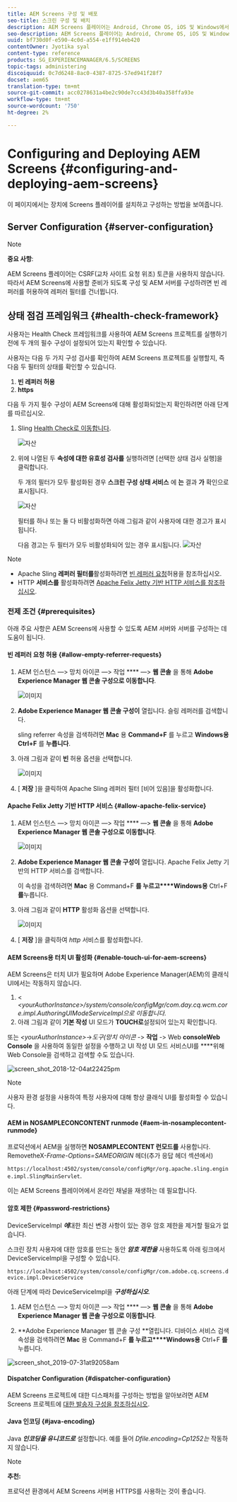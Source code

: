 ```yaml
---
title: AEM Screens 구성 및 배포
seo-title: 스크린 구성 및 배치
description: AEM Screens 플레이어는 Android, Chrome OS, iOS 및 Windows에서 사용할 수 있습니다. 이 페이지에서는 AEM Screens의 구성 및 배포에 대해 설명하고 플레이어 장치에 대한 h/w 선택 지침을 요약합니다.
seo-description: AEM Screens 플레이어는 Android, Chrome OS, iOS 및 Windows에서 사용할 수 있습니다. 이 페이지에서는 AEM Screens의 구성 및 배포에 대해 설명하고 플레이어 장치에 대한 h/w 선택 지침을 요약합니다.
uuid: bf730d0f-e590-4c0d-a554-e1ff914eb420
contentOwner: Jyotika syal
content-type: reference
products: SG_EXPERIENCEMANAGER/6.5/SCREENS
topic-tags: administering
discoiquuid: 0c7d6248-8ac0-4387-8725-57ed941f28f7
docset: aem65
translation-type: tm+mt
source-git-commit: acc0278631a4be2c90de7cc43d3b40a358ffa93e
workflow-type: tm+mt
source-wordcount: '750'
ht-degree: 2%

---
```



# Configuring and Deploying AEM Screens {#configuring-and-deploying-aem-screens}

이 페이지에서는 장치에 Screens 플레이어를 설치하고 구성하는 방법을 보여줍니다.

## Server Configuration {#server-configuration}

>[!NOTE]
>
>**중요 사항**:
>
>AEM Screens 플레이어는 CSRF(교차 사이트 요청 위조) 토큰을 사용하지 않습니다. 따라서 AEM Screens에 사용할 준비가 되도록 구성 및 AEM 서버를 구성하려면 빈 레퍼러를 허용하여 레퍼러 필터를 건너뜁니다.

## 상태 점검 프레임워크 {#health-check-framework}

사용자는 Health Check 프레임워크를 사용하여 AEM Screens 프로젝트를 실행하기 전에 두 개의 필수 구성이 설정되어 있는지 확인할 수 있습니다.

사용자는 다음 두 가지 구성 검사를 확인하여 AEM Screens 프로젝트를 실행할지, 즉 다음 두 필터의 상태를 확인할 수 있습니다.

1. **빈 레퍼러 허용**
2. **https**

다음 두 가지 필수 구성이 AEM Screens에 대해 활성화되었는지 확인하려면 아래 단계를 따르십시오.

1. Sling [Health Check로 이동합니다](http://localhost:4502/system/console/healthcheck?tags=screensconfigs&amp;overrideGlobalTimeout=).

   ![자산](assets/health-check1.png)


2. 위에 나열된 두 **속성에 대한 유효성 검사를** 실행하려면 [선택한 상태 검사 실행]을 클릭합니다.

   두 개의 필터가 모두 활성화된 경우 **스크린 구성 상태 서비스** 에 **는** 결과 **가** 확인으로표시됩니다.

   ![자산](assets/health-check2.png)

   필터를 하나 또는 둘 다 비활성화하면 아래 그림과 같이 사용자에 대한 경고가 표시됩니다.

   다음 경고는 두 필터가 모두 비활성화되어 있는 경우 표시됩니다.
   ![자산](assets/health-check3.png)

>[!NOTE]
>
>* Apache Sling **레퍼러 필터를**&#x200B;활성화하려면 [빈 레퍼러 요청](/help/user-guide/configuring-screens-introduction.md#allow-empty-referrer-requests)허용을 참조하십시오.
>* HTTP **서비스를** 활성화하려면 [Apache Felix Jetty 기반 HTTP 서비스를 참조하십시오](/help/user-guide/configuring-screens-introduction.md#allow-apache-felix-service).


### 전제 조건 {#prerequisites}

아래 주요 사항은 AEM Screens에 사용할 수 있도록 AEM 서버와 서버를 구성하는 데 도움이 됩니다.

#### 빈 레퍼러 요청 허용 {#allow-empty-referrer-requests}

1. AEM 인스턴스 —> 망치 아이콘 —> 작업 **** —> **웹 콘솔** 을 통해 **Adobe Experience Manager 웹 콘솔 구성으로 이동합니다**.

   ![이미지](assets/config/empty-ref1.png)

1. **Adobe Experience Manager 웹 콘솔 구성이** 열립니다. 슬링 레퍼러를 검색합니다.

   sling referrer 속성을 검색하려면 **Mac** 용 **Command+F** 를 누르고 **Windows용 Ctrl+F** 를 **누릅니다**.

1. 아래 그림과 같이 **빈** 허용 옵션을 선택합니다.

   ![이미지](assets/config/empty-ref2.png)

1. [ **저장** ]을 클릭하여 Apache Sling 레퍼러 필터 [비어 있음]을 활성화합니다.


#### Apache Felix Jetty 기반 HTTP 서비스 {#allow-apache-felix-service}

1. AEM 인스턴스 —> 망치 아이콘 —> 작업 **** —> **웹 콘솔** 을 통해 **Adobe Experience Manager 웹 콘솔 구성으로 이동합니다**.

   ![이미지](assets/config/empty-ref1.png)

1. **Adobe Experience Manager 웹 콘솔 구성이** 열립니다. Apache Felix Jetty 기반의 HTTP 서비스를 검색합니다.

   이 속성을 검색하려면 **Mac** 용 Command+F **를 누르고****Windows용** Ctrl+F **를**&#x200B;누릅니다.

1. 아래 그림과 같이 **HTTP** 활성화 옵션을 선택합니다.

   ![이미지](assets/config/config-1.png)

1. [ **저장** ]을 클릭하여 *http* 서비스를 활성화합니다.

#### AEM Screens용 터치 UI 활성화 {#enable-touch-ui-for-aem-screens}

AEM Screens은 터치 UI가 필요하며 Adobe Experience Manager(AEM)의 클래식 UI에서는 작동하지 않습니다.

1. &lt; *&lt;yourAuthorInstance>/system/console/configMgr/com.day.cq.wcm.core.impl.AuthoringUIModeServiceImpl으로 이동합니다.*
1. 아래 그림과 같이 **기본 작성** UI 모드가 **TOUCH로**&#x200B;설정되어 있는지 확인합니다.

또는 *&lt;yourAuthorInstance>*->*도구(망치 아이콘* -> **작업** -> Web **consoleWeb Console** 을 사용하여 동일한 설정을 수행하고 UI 작성 UI 모드 서비스UI를 ****&#x200B;위해 Web Console을 검색하고 검색할 수도 있습니다.

![screen_shot_2018-12-04at22425pm](assets/screen_shot_2018-12-04at22425pm.png)

>[!NOTE]
>
>사용자 환경 설정을 사용하여 특정 사용자에 대해 항상 클래식 UI를 활성화할 수 있습니다.

#### AEM in NOSAMPLECONCONTENT runmode {#aem-in-nosamplecontent-runmode}

프로덕션에서 AEM을 실행하면 **NOSAMPLECONTENT 런모드를** 사용합니다. RemovetheX-*Frame-Options=SAMEORIGIN* 헤더(추가 응답 헤더 섹션에서)

`https://localhost:4502/system/console/configMgr/org.apache.sling.engine.impl.SlingMainServlet`.

이는 AEM Screens 플레이어에서 온라인 채널을 재생하는 데 필요합니다.

#### 암호 제한 {#password-restrictions}

DeviceServiceImpl ***에***&#x200B;대한 최신 변경 사항이 있는 경우 암호 제한을 제거할 필요가 없습니다.

스크린 장치 사용자에 대한 암호를 만드는 동안 ***암호 제한을*** 사용하도록 아래 링크에서 DeviceServiceImpl을 구성할 수 있습니다.

`https://localhost:4502/system/console/configMgr/com.adobe.cq.screens.device.impl.DeviceService`

아래 단계에 따라 DeviceServiceImpl을 ***구성하십시오***.

1. AEM 인스턴스 —> 망치 아이콘 —> 작업 **** —> **웹 콘솔** 을 통해 **Adobe Experience Manager 웹 콘솔 구성으로 이동합니다**.

1. **Adobe Experience Manager 웹 콘솔 구성 **열립니다. 디바이스 서비스 검색 속성을 검색하려면 **Mac** 용 Command+F **를 누르고****Windows용** Ctrl+F **를**&#x200B;누릅니다.

![screen_shot_2019-07-31at92058am](assets/screen_shot_2019-07-31at92058am.png)

#### Dispatcher Configuration {#dispatcher-configuration}

AEM Screens 프로젝트에 대한 디스패처를 구성하는 방법을 알아보려면 AEM Screens 프로젝트에 [대한 발송자 구성을 참조하십시오](dispatcher-configurations-aem-screens.md).

#### Java 인코딩 {#java-encoding}

Java ***인코딩을 유니코드로*** 설정합니다. 예를 들어 *Dfile.encoding=Cp1252는* 작동하지 않습니다.

>[!NOTE]
>
>**추천:**
>
>프로덕션 환경에서 AEM Screens 서버용 HTTPS를 사용하는 것이 좋습니다.








